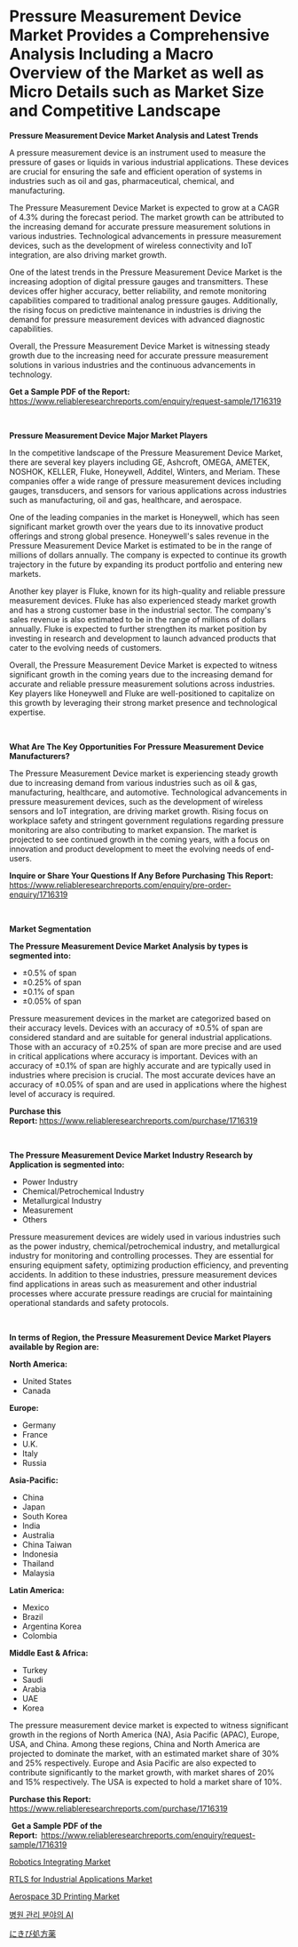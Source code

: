 <p><h1>Pressure Measurement Device Market Provides a Comprehensive Analysis Including a Macro Overview of the Market as well as Micro Details such as Market Size and Competitive Landscape</h1></p><p><strong>Pressure Measurement Device Market Analysis and Latest Trends</strong></p>
<p><p>A pressure measurement device is an instrument used to measure the pressure of gases or liquids in various industrial applications. These devices are crucial for ensuring the safe and efficient operation of systems in industries such as oil and gas, pharmaceutical, chemical, and manufacturing.</p><p>The Pressure Measurement Device Market is expected to grow at a CAGR of 4.3% during the forecast period. The market growth can be attributed to the increasing demand for accurate pressure measurement solutions in various industries. Technological advancements in pressure measurement devices, such as the development of wireless connectivity and IoT integration, are also driving market growth.</p><p>One of the latest trends in the Pressure Measurement Device Market is the increasing adoption of digital pressure gauges and transmitters. These devices offer higher accuracy, better reliability, and remote monitoring capabilities compared to traditional analog pressure gauges. Additionally, the rising focus on predictive maintenance in industries is driving the demand for pressure measurement devices with advanced diagnostic capabilities.</p><p>Overall, the Pressure Measurement Device Market is witnessing steady growth due to the increasing need for accurate pressure measurement solutions in various industries and the continuous advancements in technology.</p></p>
<p><strong>Get a Sample PDF of the Report:&nbsp;</strong> <a href="https://www.reliableresearchreports.com/enquiry/request-sample/1716319">https://www.reliableresearchreports.com/enquiry/request-sample/1716319</a></p>
<p>&nbsp;</p>
<p><strong>Pressure Measurement Device Major Market Players</strong></p>
<p><p>In the competitive landscape of the Pressure Measurement Device Market, there are several key players including GE, Ashcroft, OMEGA, AMETEK, NOSHOK, KELLER, Fluke, Honeywell, Additel, Winters, and Meriam. These companies offer a wide range of pressure measurement devices including gauges, transducers, and sensors for various applications across industries such as manufacturing, oil and gas, healthcare, and aerospace.</p><p>One of the leading companies in the market is Honeywell, which has seen significant market growth over the years due to its innovative product offerings and strong global presence. Honeywell's sales revenue in the Pressure Measurement Device Market is estimated to be in the range of millions of dollars annually. The company is expected to continue its growth trajectory in the future by expanding its product portfolio and entering new markets.</p><p>Another key player is Fluke, known for its high-quality and reliable pressure measurement devices. Fluke has also experienced steady market growth and has a strong customer base in the industrial sector. The company's sales revenue is also estimated to be in the range of millions of dollars annually. Fluke is expected to further strengthen its market position by investing in research and development to launch advanced products that cater to the evolving needs of customers.</p><p>Overall, the Pressure Measurement Device Market is expected to witness significant growth in the coming years due to the increasing demand for accurate and reliable pressure measurement solutions across industries. Key players like Honeywell and Fluke are well-positioned to capitalize on this growth by leveraging their strong market presence and technological expertise.</p></p>
<p>&nbsp;</p>
<p><strong>What Are The Key Opportunities For Pressure Measurement Device Manufacturers?</strong></p>
<p><p>The Pressure Measurement Device market is experiencing steady growth due to increasing demand from various industries such as oil & gas, manufacturing, healthcare, and automotive. Technological advancements in pressure measurement devices, such as the development of wireless sensors and IoT integration, are driving market growth. Rising focus on workplace safety and stringent government regulations regarding pressure monitoring are also contributing to market expansion. The market is projected to see continued growth in the coming years, with a focus on innovation and product development to meet the evolving needs of end-users.</p></p>
<p><strong>Inquire or Share Your Questions If Any Before Purchasing This Report:</strong> <a href="https://www.reliableresearchreports.com/enquiry/pre-order-enquiry/1716319">https://www.reliableresearchreports.com/enquiry/pre-order-enquiry/1716319</a></p>
<p>&nbsp;</p>
<p><strong>Market Segmentation</strong></p>
<p><strong>The Pressure Measurement Device Market Analysis by types is segmented into:</strong></p>
<p><ul><li>±0.5% of span</li><li>±0.25% of span</li><li>±0.1% of span</li><li>±0.05% of span</li></ul></p>
<p><p>Pressure measurement devices in the market are categorized based on their accuracy levels. Devices with an accuracy of ±0.5% of span are considered standard and are suitable for general industrial applications. Those with an accuracy of ±0.25% of span are more precise and are used in critical applications where accuracy is important. Devices with an accuracy of ±0.1% of span are highly accurate and are typically used in industries where precision is crucial. The most accurate devices have an accuracy of ±0.05% of span and are used in applications where the highest level of accuracy is required.</p></p>
<p><strong>Purchase this Report:&nbsp;</strong><a href="https://www.reliableresearchreports.com/purchase/1716319">https://www.reliableresearchreports.com/purchase/1716319</a></p>
<p>&nbsp;</p>
<p><strong>The Pressure Measurement Device Market Industry Research by Application is segmented into:</strong></p>
<p><ul><li>Power Industry</li><li>Chemical/Petrochemical Industry</li><li>Metallurgical Industry</li><li>Measurement</li><li>Others</li></ul></p>
<p><p>Pressure measurement devices are widely used in various industries such as the power industry, chemical/petrochemical industry, and metallurgical industry for monitoring and controlling processes. They are essential for ensuring equipment safety, optimizing production efficiency, and preventing accidents. In addition to these industries, pressure measurement devices find applications in areas such as measurement and other industrial processes where accurate pressure readings are crucial for maintaining operational standards and safety protocols.</p></p>
<p>&nbsp;</p>
<p><strong>In terms of Region, the Pressure Measurement Device Market Players available by Region are:</strong></p>
<p>
    <p> <strong> North America: </strong>
        <ul>
            <li>United States</li>
            <li>Canada</li>
        </ul>
        </p> 
    <p> <strong> Europe: </strong>
        <ul>
            <li>Germany</li>
            <li>France</li>
            <li>U.K.</li>
            <li>Italy</li>
            <li>Russia</li>
        </ul>
        </p> 
    <p> <strong> Asia-Pacific: </strong>
        <ul>
            <li>China</li>
            <li>Japan</li>
            <li>South Korea</li>
            <li>India</li>
            <li>Australia</li>
            <li>China Taiwan</li>
            <li>Indonesia</li>
            <li>Thailand</li>
            <li>Malaysia</li>
        </ul>
        </p> 
    <p> <strong> Latin America: </strong>
        <ul>
            <li>Mexico</li>
            <li>Brazil</li>
            <li>Argentina Korea</li>
            <li>Colombia</li>
        </ul>
        </p> 
    <p> <strong> Middle East & Africa: </strong>
        <ul>
            <li>Turkey</li>
            <li>Saudi</li>
            <li>Arabia</li>
            <li>UAE</li>
            <li>Korea</li>
        </ul>
    </p>
    </p>
<p><p>The pressure measurement device market is expected to witness significant growth in the regions of North America (NA), Asia Pacific (APAC), Europe, USA, and China. Among these regions, China and North America are projected to dominate the market, with an estimated market share of 30% and 25% respectively. Europe and Asia Pacific are also expected to contribute significantly to the market growth, with market shares of 20% and 15% respectively. The USA is expected to hold a market share of 10%.</p></p>
<p><strong>Purchase this Report: </strong><a href="https://www.reliableresearchreports.com/purchase/1716319">https://www.reliableresearchreports.com/purchase/1716319</a></p>
<p>&nbsp;<strong>Get a Sample PDF of the Report:&nbsp;&nbsp;</strong><a href="https://www.reliableresearchreports.com/enquiry/request-sample/1716319">https://www.reliableresearchreports.com/enquiry/request-sample/1716319</a></p>
<p><strong></strong></p>
<p><p><a href="https://iodized-pantydraco-05c.notion.site/Robotics-Integrating-Market-Research-Report-Unlocks-Analysis-on-the-Market-Financial-Status-Market--4b9779ff888d49a2a77ac16d37e5edfa">Robotics Integrating Market</a></p><p><a href="https://zircon-bluebell-299.notion.site/RTLS-for-Industrial-Applications-Market-Analysis-and-Market-Size-Global-Industry-Overview-Market-S-7ca4ec0f9121480ca7d105e40174e638">RTLS for Industrial Applications Market</a></p><p><a href="https://view.publitas.com/reportprime-1/aerospace-3d-printing-market-size-evaluating-its-market-trends-growth-and-projections-2024-2031/">Aerospace 3D Printing Market</a></p><p><a href="https://medium.com/@elliottlenningoip9vprgu3v/%EB%B3%91%EC%9B%90-%EA%B2%BD%EC%98%81-%EC%8B%9C%EC%9E%A5%EC%97%90%EC%84%9C-ai%EB%A5%BC-%EB%B6%84%EC%84%9D%ED%95%98%EB%8B%A4-2024%EB%85%84%EB%B6%80%ED%84%B0-2031%EB%85%84%EA%B9%8C%EC%A7%80%EC%9D%98-%EA%B8%80%EB%A1%9C%EB%B2%8C-%EC%82%B0%EC%97%85-%EC%A0%84%EB%A7%9D-%EB%B0%8F-%EC%98%88%EC%B8%A1-c19c375d237b">병원 관리 분야의 AI</a></p><p><a href="https://medium.com/@dioncollins8227/%E3%81%AB%E3%81%8D%E3%81%B3%E5%87%A6%E6%96%B9%E7%AE%8B%E8%96%AC%E5%B8%82%E5%A0%B4%E3%81%AE%E3%83%A1%E3%83%88%E3%83%AA%E3%83%83%E3%82%AF%E3%82%B9%E3%82%92%E8%A7%A3%E8%AA%AD%E3%81%99%E3%82%8B-%E5%B8%82%E5%A0%B4%E3%82%B7%E3%82%A7%E3%82%A2-%E3%83%88%E3%83%AC%E3%83%B3%E3%83%89-%E6%88%90%E9%95%B7%E3%83%91%E3%82%BF%E3%83%BC%E3%83%B3-1ae94c3ddb22">にきび処方薬</a></p></p>